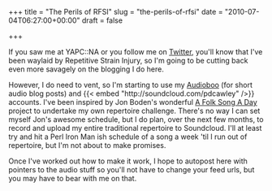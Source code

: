 +++
title = "The Perils of RFSI"
slug = "the-perils-of-rfsi"
date = "2010-07-04T06:27:00+00:00"
draft = false

+++

<p>
If you saw me at YAPC::NA or you follow me on <a href="http://twitter.com/pdcawley">Twitter</a>, you'll know that I've been waylaid by Repetitive Strain Injury, so I'm going to be cutting back even more savagely on the blogging I do here.

</p>
<p>
However, I do need to vent, so I'm starting to use my <a href="http://audiboo.fm/pdcawley">Audioboo</a> (for short audio blog posts) and {{< embed "http://soundcloud.com/pdcawley" />}} accounts. I've been inspired by Jon Boden's wonderful <a href="http://www.afolksongaday.com">A Folk Song A Day</a> project to undertake my own repertoire challenge. There's no way I can set myself Jon's awesome schedule, but I do plan, over the next few months, to record and upload my entire traditional repertoire to Soundcloud. I'll at least try and hit a Perl Iron Man ish schedule of a song a week 'til I run out of repertoire, but I'm not about to make promises.

</p>
<p>
Once I've worked out how to make it work, I hope to autopost here with pointers to the audio stuff so you'll not have to change your feed urls, but you may have to bear with me on that.

</p>

